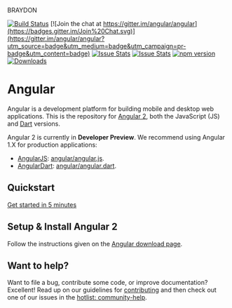 BRAYDON

[![Build Status](https://travis-ci.org/angular/angular.svg?branch=master)](https://travis-ci.org/angular/angular) 
[![Join the chat at https://gitter.im/angular/angular](https://badges.gitter.im/Join%20Chat.svg)](https://gitter.im/angular/angular?utm_source=badge&utm_medium=badge&utm_campaign=pr-badge&utm_content=badge)
[![Issue Stats](http://issuestats.com/github/angular/angular/badge/pr)](http://issuestats.com/github/angular/angular)
[![Issue Stats](http://issuestats.com/github/angular/angular/badge/issue)](http://issuestats.com/github/angular/angular)
[![npm version](https://badge.fury.io/js/angular2.svg)](http://badge.fury.io/js/angular2)
[![Downloads](http://img.shields.io/npm/dm/angular2.svg)](https://npmjs.org/package/angular2)

Angular 
=========

Angular is a development platform for building mobile and desktop web applications. This is the
repository for [Angular 2][ng2], both the JavaScript (JS) and [Dart][dart] versions.

Angular 2 is currently in **Developer Preview**. We recommend using Angular 1.X for production
applications:

* [AngularJS][ngJS]: [angular/angular.js](http://github.com/angular/angular.js).
* [AngularDart][ngDart]: [angular/angular.dart](http://github.com/angular/angular.dart).

## Quickstart

[Get started in 5 minutes][quickstart]

## Setup & Install Angular 2

Follow the instructions given on the [Angular download page][download].


## Want to help?

Want to file a bug, contribute some code, or improve documentation? Excellent! Read up on our
guidelines for [contributing][contributing] and then check out one of our issues in the [hotlist: community-help](https://github.com/angular/angular/labels/hotlist%3A%20community-help).


[contributing]: http://github.com/angular/angular/blob/master/CONTRIBUTING.md
[dart]: http://www.dartlang.org
[dartium]: http://www.dartlang.org/tools/dartium
[download]: http://angular.io/download
[quickstart]: https://angular.io/docs/js/latest/quickstart.html
[ng2]: http://angular.io
[ngDart]: http://angulardart.org
[ngJS]: http://angularjs.org
